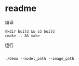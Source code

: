 # readme

编译

```shell
mkdir build && cd build
cmake .. && make
```

运行

```shell

./demo --model_path --image_path
```